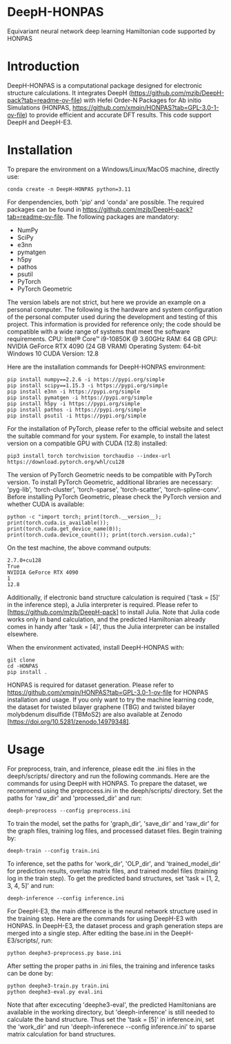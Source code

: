 # DeepH-HONPAS
Equivariant neural network deep learning Hamiltonian code supported by HONPAS

# Introduction
DeepH-HONPAS is a computational package designed for electronic structure calculations. It integrates DeepH (https://github.com/mzjb/DeepH-pack?tab=readme-ov-file) with Hefei Order-N Packages for Ab initio Simulations (HONPAS, https://github.com/xmqin/HONPAS?tab=GPL-3.0-1-ov-file) to provide efficient and accurate DFT results. This code support DeepH and DeepH-E3.

# Installation

To prepare the environment on a Windows/Linux/MacOS machine, directly use:
```
conda create -n DeepH-HONPAS python=3.11
```
For denpendencies, both 'pip' and 'conda' are possible. The required packages can be found in https://github.com/mzjb/DeepH-pack?tab=readme-ov-file. The following packages are mandatory:
- NumPy
- SciPy
- e3nn
- pymatgen
- h5py
- pathos
- psutil
- PyTorch
- PyTorch Geometric

The version labels are not strict, but here we provide an example on a personal computer. The following is the hardware and system configuration of the personal computer used during the development and testing of this project. This information is provided for reference only; the code should be compatible with a wide range of systems that meet the software requirements.
CPU: Intel® Core™ i9-10850K @ 3.60GHz
RAM: 64 GB
GPU: NVIDIA GeForce RTX 4090 (24 GB VRAM)
Operating System: 64-bit Windows 10
CUDA Version: 12.8

Here are the installation commands for DeepH-HONPAS environment:
```
pip install numpy==2.2.6 -i https://pypi.org/simple
pip install scipy==1.15.3 -i https://pypi.org/simple
pip install e3nn -i https://pypi.org/simple
pip install pymatgen -i https://pypi.org/simple
pip install h5py -i https://pypi.org/simple
pip install pathos -i https://pypi.org/simple
pip install psutil -i https://pypi.org/simple
```
For the installation of PyTorch, please refer to the official website and select the suitable command for your system. For example, to install the latest version on a compatible GPU with CUDA (12.8) installed:
```
pip3 install torch torchvision torchaudio --index-url https://download.pytorch.org/whl/cu128
```
The version of PyTorch Geometric needs to be compatible with PyTorch version. To install PyTorch Geometric, additional libraries are necessary: 'pyg-lib', 'torch-cluster', 'torch-sparse', 'torch-scatter', 'torch-spline-conv'. Before installing PyTorch Geometric, please check the PyTorch version and whether CUDA is available:
```
python -c "import torch; print(torch.__version__); print(torch.cuda.is_available()); print(torch.cuda.get_device_name(0)); print(torch.cuda.device_count()); print(torch.version.cuda);"
```
On the test machine, the above command outputs:
```
2.7.0+cu128
True
NVIDIA GeForce RTX 4090
1
12.8
```

Additionally, if electronic band structure calculation is required ('task = [5]' in the inference step), a Julia interpreter is required. Please refer to [https://github.com/mzjb/DeepH-pack] to install Julia. Note that Julia code works only in band calculation, and the predicted Hamiltonian already comes in handy after 'task = [4]', thus the Julia interpreter can be installed elsewhere.

When the environment activated, install DeepH-HONPAS with:
```
git clone
cd -HONPAS
pip install .
```

HONPAS is required for dataset generation. Please refer to https://github.com/xmqin/HONPAS?tab=GPL-3.0-1-ov-file for HONPAS installation and usage.
If you only want to try the machine learning code, the dataset for twisted bilayer graphene (TBG) and twisted bilayer molybdenum disulfide (TBMoS2) are also available at Zenodo [https://doi.org/10.5281/zenodo.14979348].

# Usage

For preprocess, train, and inference, please edit the .ini files in the deeph/scripts/ directory and run the following commands. Here are the commands for using DeepH with HONPAS.
To prepare the dataset, we recommend using the preprocess.ini in the deeph/scripts/ directory. Set the paths for 'raw_dir' and 'processed_dir' and run:
```
deeph-preprocess --config preprocess.ini
```
To train the model, set the paths for 'graph_dir', 'save_dir' and 'raw_dir' for the graph files, training log files, and processed dataset files. Begin training by:
```
deeph-train --config train.ini
```
To inference, set the paths for 'work_dir', 'OLP_dir', and 'trained_model_dir' for prediction results, overlap matrix files, and trained model files (training log in the train step). To get the predicted band structures, set 'task = [1, 2, 3, 4, 5]' and run:
```
deeph-inference --config inference.ini
```

For DeepH-E3, the main difference is the neural network structure used in the training step. Here are the commands for using DeepH-E3 with HONPAS.
In DeepH-E3, the dataset process and graph generation steps are merged into a single step. After editing the base.ini in the DeepH-E3/scripts/, run:
```
python deephe3-preprocess.py base.ini
```
After setting the proper paths in .ini files, the training and inference tasks can be done by:
```
python deephe3-train.py train.ini
python deephe3-eval.py eval.ini
```
Note that after excecuting 'deephe3-eval', the predicted Hamiltonians are available in the working directory, but 'deeph-inference' is still needed to calculate the band structure. Thus set the 'task = [5]' in inference.ini, set the 'work_dir' and run 'deeph-inferenece --config inference.ini' to sparse matrix calculation for band structures.

